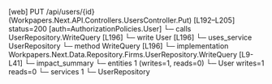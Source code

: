 [web] PUT /api/users/{id}  (Workpapers.Next.API.Controllers.UsersController.Put)  [L192–L205] status=200 [auth=AuthorizationPolicies.User]
  └─ calls UserRepository.WriteQuery [L196]
  └─ write User [L196]
  └─ uses_service UserRepository
    └─ method WriteQuery [L196]
      └─ implementation Workpapers.Next.Data.Repository.Firms.UserRepository.WriteQuery [L9-L41]
  └─ impact_summary
    └─ entities 1 (writes=1, reads=0)
      └─ User writes=1 reads=0
    └─ services 1
      └─ UserRepository

